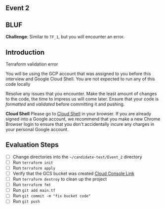 ## Event 2

## BLUF
**Challenge**: Similar to `TF_1`, but you will encounter an error. 

## Introduction

Terraform validation error

You will be using the GCP account that was assigned to you before this interview and Google Cloud Shell. You are not expected to run any of this code locally

Resolve any issues that you encounter. Make the least amount of changes to the code, the time to impress us will come later. Ensure that your code is *formatted* and *validated* before committing it and pushing.

**Cloud Shell**
Please go to [Cloud Shell](https://shell.cloud.google.com/?hl=en_US&fromcloudshell=true&show=terminal) in your browser. If you are already signed into a Google account, we recommend that you make a new Chrome Browser login to ensure that you don't accidentally incure any charges in your personal Google account.

## Evaluation Steps

- [ ] Change directories into the `~/candidate-test/Event_2` directory
- [ ] Run `terraform init`
- [ ] Run `terraform apply`
- [ ] Verify that the GCS bucket was created [Cloud Console Link](https://console.cloud.google.com/storage/browser)
- [ ] Run `terraform destroy` to clean up the project
- [ ] Run `terraform fmt`
- [ ] Run `git add main.tf`
- [ ] Run `git commit -m "fix bucket code"`
- [ ] Run `git push`